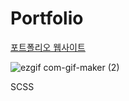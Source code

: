 
# Portfolio

<a href="https://yongho5580.github.io/portfolio/" target="_blank">포트폴리오 웹사이트</a>

![ezgif com-gif-maker (2)](https://user-images.githubusercontent.com/70843139/130417731-128e5065-851f-44aa-aad8-3e6ec6278157.gif)

SCSS
